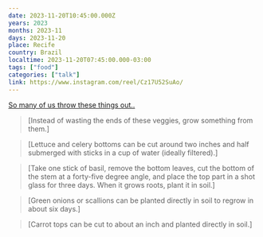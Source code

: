 ```yaml
---
date: 2023-11-20T10:45:00.000Z
years: 2023
months: 2023-11
days: 2023-11-20
place: Recife
country: Brazil
localtime: 2023-11-20T07:45:00.000-03:00
tags: ["food"]
categories: ["talk"]
link: https://www.instagram.com/reel/Cz17U52SuAo/
---
```

[So many of us throw these things out..](https://www.instagram.com/reel/Cz17U52SuAo/)

> [Instead of wasting the ends of these veggies, grow something from them.]

> [Lettuce and celery bottoms can be cut around two inches and half submerged with sticks in a cup of water (ideally filtered).]

> [Take one stick of basil, remove the bottom leaves, cut the bottom of the stem at a forty-five degree angle, and place the top part in a shot glass for three days. When it grows roots, plant it in soil.]

> [Green onions or scallions can be planted directly in soil to regrow in about six days.]

> [Carrot tops can be cut to about an inch and planted directly in soil.]
